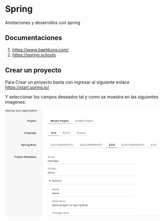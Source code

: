 # Spring
Anotaciones y desarrollos con spring

## Documentaciones

1. https://www.baeldung.com/
2. https://spring.io/tools

## Crear un proyecto

Para Crear un proyecto basta con ingresar al siguiente enlace https://start.spring.io/

Y seleccionar los campos deseados tal y como se muestra en las siguientes imagenes:

![Imagen 1](./screenshot/Screenshot_1.png)